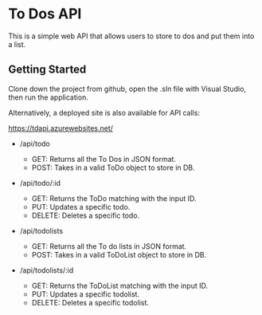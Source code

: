 # To Dos API

This is a simple web API that allows users to store to dos and put them into a list.

## Getting Started

Clone down the project from github, open the .sln file with Visual Studio, then run the application.

Alternatively, a deployed site is also available for API calls:

https://tdapi.azurewebsites.net/

- /api/todo 
    - GET: Returns all the To Dos in JSON format.
    - POST: Takes in a valid ToDo object to store in DB.

- /api/todo/:id
    - GET: Returns the ToDo matching with the input ID.
    - PUT: Updates a specific todo.
    - DELETE: Deletes a specific todo.

- /api/todolists
    - GET: Returns all the To do lists in JSON format.
    - POST: Takes in a valid ToDoList object to store in DB.

- /api/todolists/:id
    - GET: Returns the ToDoList matching with the input ID.
    - PUT: Updates a specific todolist.
    - DELETE: Deletes a specific todolist.